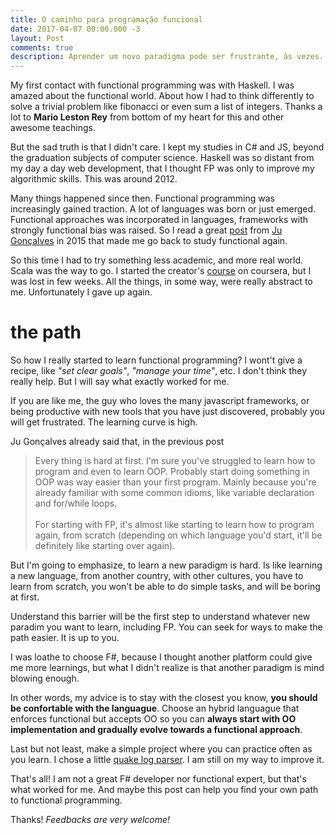 ```yaml
---
title: O caminho para programação funcional
date: 2017-04-07 00:00.000 -3
layout: Post
comments: true
description: Aprender um novo paradigma pode ser frustrante, às vezes. Entender como chegar lá não é uma tarefa fácil. Compartilho aqui, o que funcionou para mim, e como faço para aprender FP.
---
```


My first contact with functional programming was with Haskell. I was amazed about the functional world. About how I had to think differently to solve a trivial problem like fibonacci or even sum a list of integers. Thanks a lot to **Mario Leston Rey** from bottom of my heart for this and other awesome teachings.

But the sad truth is that I didn't care. I kept my studies in C# and JS, beyond the graduation  subjects of computer science. Haskell was so distant from my day a day web development, that I thought FP was only to improve my algorithmic skills. This was around 2012.

Many things happened since then. Functional programming was increasingly gained traction. A lot of languages was born or just emerged. Functional approaches was incorporated in languages, frameworks with strongly functional bias was raised. So I read a great [post](https://medium.com/@jugoncalves/functional-programming-should-be-your-1-priority-for-2015-47dd4641d6b9) from [Ju Gonçalves](https://twitter.com/cyberglot) in 2015 that made me go back to study functional again.

So this time I had to try something less academic, and more real world. Scala was the way to go. I started the creator's [course](https://pt.coursera.org/learn/progfun1) on coursera, but I was lost in few weeks. All the things, in some way, were really abstract to me. Unfortunately I gave up again.

# the path

So how I really started to learn functional programming? I wont't give a recipe, like _"set clear goals"_, _"manage your time"_, etc. I don't think they really help. But I will say what exactly worked for me.

If you are like me, the guy who loves the many javascript frameworks, or being productive with new tools that you have just discovered, probably you will get frustrated. The learning curve is high.

Ju Gonçalves already said that, in the previous post

> Every thing is hard at first. I'm sure you've struggled to learn how to program and even to learn OOP. Probably start doing something in OOP was way easier than your first program. Mainly because you're already familiar with some common idioms, like variable declaration and for/while loops. <br/><br/>
> For starting with FP, it's almost like starting to learn how to program again, from scratch (depending on which language you'd start, it'll be definitely like starting over again).

But I'm going to emphasize, to learn a new paradigm is hard. Is like learning a new language, from another country, with other cultures, you have to learn from scratch, you won't be able to do simple tasks, and will be boring at first.

Understand this barrier will be the first step to understand whatever new paradim you want to learn, including FP. You can seek for ways to make the path easier. It is up to you.

I was loathe to choose F#, because I thought another platform could give me more learnings, but what I didn't realize is that another paradigm is mind blowing enough. 

In other words, my advice is to stay with the closest you know, **you should be confortable with the languague**. Choose an hybrid languague that enforces functional but accepts OO so you can **always start with OO implementation and gradually evolve towards a functional approach**.

Last but not least, make a simple project where you can practice often as you learn. I chose a little [quake log parser](https://github.com/chicocode/quake-parser). I am still on my way to improve it.

That's all! I am not a great F# developer nor functional expert, but that's what worked for me. And maybe this post can help you find your own path to functional programming.

Thanks! _Feedbacks are very welcome!_